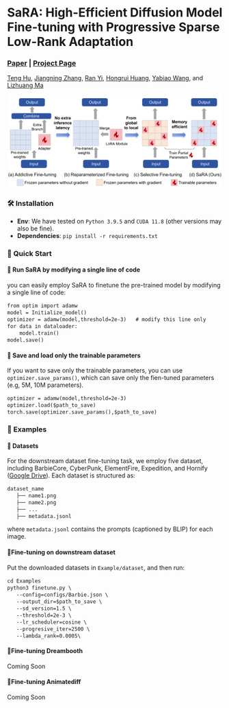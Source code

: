 # SaRA: High-Efficient Diffusion Model Fine-tuning with Progressive Sparse Low-Rank Adaptation
###  [Paper](https://export.arxiv.org/pdf/2409.06633) | [Project Page](https://sjtuplayer.github.io/projects/SaRA/)
<!-- <br> -->
[Teng Hu](https://github.com/sjtuplayer), 
[Jiangning Zhang](https://zhangzjn.github.io/),
[Ran Yi](https://yiranran.github.io/),
[Hongrui Huang](https://github.com/sjtuplayer/MotionMaster),
[Yabiao Wang](https://scholar.google.com/citations?hl=zh-CN&user=xiK4nFUAAAAJ),
 and [Lizhuang Ma](https://dmcv.sjtu.edu.cn/) 
<!-- <br> -->

<p align="center">
<img src="./assets/motivation.png">
</p>

### 🛠️ Installation

- **Env**: We have tested on `Python 3.9.5` and `CUDA 11.8` (other versions may also be fine).
- **Dependencies**: `pip install -r requirements.txt`


### 🚀 Quick Start

#### 🚀 Run SaRA by modifying a single line of code 

you can easily employ SaRA to finetune the pre-trained model by modifying a single line of code:

```
from optim import adamw
model = Initialize_model()
optimizer = adamw(model,threshold=2e-3)   # modify this line only
for data in dataloader:
    model.train()
model.save()
```

#### 🚀 Save and load only the trainable parameters
If you want to save only the trainable parameters, you can use ```optimizer.save_params()```, which can save only the fien-tuned parameters (e.g, 5M, 10M parameters).
```
optimizer = adamw(model,threshold=2e-3)
optimizer.load($path_to_save)
torch.save(optimizer.save_params(),$path_to_save)
```

### 🍺 Examples


#### 📖 Datasets

For the downstream dataset fine-tuning task, we employ five dataset, including BarbieCore, CyberPunk, ElementFire, Expedition, and Hornify ([Google Drive](https://drive.google.com/file/d/1iaUUBX8TnvBLMenUMyxMya8O0Oa4BlU4/view?usp=drive_link)).
Each dataset is structured as:
```
dataset_name
   ├── name1.png
   ├── name2.png
   ├── ...
   ├── metadata.jsonl
```
where ```metadata.jsonl``` contains the prompts (captioned by BLIP) for each image. 


#### 🚀Fine-tuning on downstream dataset
Put the downloaded datasets in ```Example/dataset```, and then run:

```
cd Examples
python3 finetune.py \
   --config=configs/Barbie.json \
   --output_dir=$path_to_save \
   --sd_version=1.5 \
   --threshold=2e-3 \
   --lr_scheduler=cosine \
   --progresive_iter=2500 \
   --lambda_rank=0.0005\
```

#### 🚀Fine-tuning Dreambooth

Coming Soon

#### 🚀Fine-tuning Animatediff

Coming Soon


